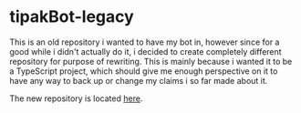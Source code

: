 # tipakBot-legacy

This is an old repository i wanted to have my bot in, however since for a good while i didn't actually do it, i decided to create completely different repository for purpose of rewriting. This is mainly because i wanted it to be a TypeScript project, which should give me enough perspective on it to have any way to back up or change my claims i so far made about it.

The new repository is located [here](https://github.com/tipakA/tipakBot).
